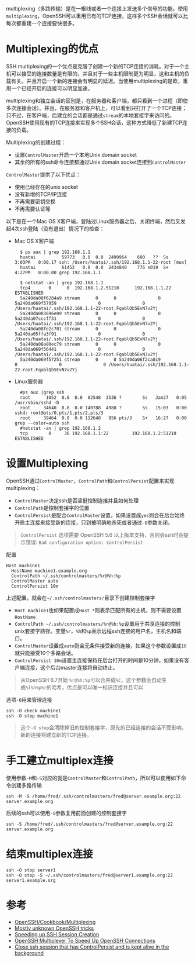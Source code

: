 multiplexing（多路传输）是在一根线或者一个连接上发送多个信号的功能。使用`multiplexing`，OpenSSH可以重用已有的TCP连接，这样多个SSH会话就可以比每次都重建一个连接要快很多。

# Multiplexing的优点

SSH multiplexing的一个优点是克服了创建一个新的TCP连接的消耗。对于一个主机可以接受的连接数量是有限的，并且对于一些主机限制更为明显，这和主机的负载有关。并且开启一个新的连接会有明显的延迟。当使用multiplexing的是欧，重用一个已经开启的连接可以明显加速。

multiplexing和独立会话的区别是，在服务器和客户端，都只看到一个进程（即使多次连接会话）。并且，在服务器和客户机上，可以看到只打开了一个TCP连接；只不过，在客户端，后建立的会话都是通过`stream`的本地套接字来访问的。OpenSSH使用现有的TCP连接来实现多个SSH会话，这种方式降低了新建TCP连接的负载。

Multiplexing的创建过程：

* 设置`ControlMaster`开启一个本地Unix domain socket
* 其余的所有的ssh命令连接都通过Unix domain socket连接到`ControlMaster`

`ControlMaster`提供了以下优点：

* 使用已经存在的unix socket
* 没有新增的TCP/IP连接
* 不再需要密钥交换
* 不再需要认证等

以下是在一个Mac OS X客户端，登陆过Linux服务器之后，关闭终端，然后又发起4次ssh登陆（没有退出）情况下的检查：

* Mac OS X客户端

		$ ps aux | grep 192.168.1.1
		huatai          59773   0.0  0.0  2490964    600   ??  Ss    3:03PM   0:00.17 ssh: /Users/huatai/.ssh/192.168.1.1-22-root [mux]
		huatai          61452   0.0  0.0  2434840    776 s019  S+    4:27PM   0:00.00 grep 192.168.1.1
		
		$ netstat -an | grep 192.168.1.1
		tcp4       0      0  192.168.1.2.51210      192.168.1.1.22        ESTABLISHED
		5a240da08f6284a9 stream      0      0                0 5a240da069f57959                0                0 /Users/huatai/.ssh/192.168.1.1-22-root.FqablQb5EvN7v2Yj
		5a240da083696e09 stream      0      0                0 5a240da07cccff31                0                0 /Users/huatai/.ssh/192.168.1.1-22-root.FqablQb5EvN7v2Yj
		5a240da08fe2c701 stream      0      0                0 5a240da05ffa3f91                0                0 /Users/huatai/.ssh/192.168.1.1-22-root.FqablQb5EvN7v2Yj
		5a240da08a80ec79 stream      0      0                0 5a240da069f56441                0                0 /Users/huatai/.ssh/192.168.1.1-22-root.FqablQb5EvN7v2Yj
		5a240da069f57251 stream      0      0 5a240da06f2ca8c9                0                0                0 /Users/huatai/.ssh/192.168.1.1-22-root.FqablQb5EvN7v2Yj

* Linux服务器

		#ps aux |grep ssh
		root      1052  0.0  0.0  82548  3536 ?        Ss   Jan27   0:05 /usr/sbin/sshd -D
		root     34640  0.0  0.0 140788  4988 ?        Ss   15:03   0:00 sshd: root@pts/0,pts/1,pts/2,pts/3
		root     39464  0.0  0.0 112648   956 pts/3    S+   16:27   0:00 grep --color=auto ssh
		#netstat -an | grep 192.168.1.2
		tcp        0     36 192.168.1.1:22         192.168.1.2:51210       ESTABLISHED

# 设置Multiplexing

OpenSSH通过`ControlMaster`，`ControlPath`和`ControlPersist`配置来实现multiplexing：

* `ControlMaster`决定ssh是否坚挺控制连接并且如何处理
* `ControlPath`是控制套接字的位置
* `ControlPersist`是配合`ControlMaster`设置，如果设置成`yes`则会在后台始终开启主连接来接受新的连接，只到被明确地杀死或者通过`-O`参数关闭。

> `ControlPersist` 选项需要 OpenSSH 5.6 以上版本支持，否则会ssh时会提示错误: `Bad configuration option: ControlPersist`

配置

	Host machine1
	  HostName machine1.example.org
	  ControlPath ~/.ssh/controlmasters/%r@%h:%p
	  ControlMaster auto
	  ControlPersist 10m

上述配置，就会在`~/.ssh/controlmasters/`目录下创建控制套接字

* `Host machine1`也如果配置成`Host *`则表示匹配所有的主机，则不需要设置`HostName`
* `ControlPath ~/.ssh/controlmasters/%r@%h:%p`设置用于共享连接的控制unix套接字路径。变量`%r`，`%h`和`%p`表示远程ssh连接的用户名，主机名和端口。
* `ControlMaster`设置成`auto`则会无条件接受新的连接，如果这个参数设置成`10`就只能接受10个多路会话。
* `ControlPersist 10m`设置主连接保持在后台打开的时间是10分钟。如果没有客户端连接，这个后台master连接将自动终止。

> 从OpenSSH 6.7开始 `%r@%h:%p`可以合并成`%C`，这个参数会自动生成`%l%h%p%r`的哈希，优点是可以唯一标识连接并且可以

选项`-O`用来管理连接

	ssh -O check machine1
	ssh -O stop machine1

> 这个`-O stop`会清除掉旧的控制套接字，原先的已经连接的会话不受影响。新的连接将建立新的TCP连接。

# 手工建立multiplex连接

使用参数`-M`和`-S`对应的就是`ControlMaster`和`ControlPath`，所以可以使用如下命令创建多路传输

	ssh -M -S /home/fred/.ssh/controlmasters/fred@server.example.org:22 server.example.org

后续的ssh可以使用`-S`参数复用前面创建的控制套接字

	ssh -S /home/fred/.ssh/controlmasters/fred@server.example.org:22 server.example.org

# 结束multiplex连接

	ssh -O stop server1
	ssh -O stop -S ~/.ssh/controlmasters/fred@server1.example.org:22 server1.example.org

# 参考

* [OpenSSH/Cookbook/Multiplexing](https://en.wikibooks.org/wiki/OpenSSH/Cookbook/Multiplexing)
* [Mostly unknown OpenSSH tricks](https://blog.flameeyes.eu/2011/01/mostly-unknown-openssh-tricks)
* [Speeding up SSH Session Creation](https://developer.rackspace.com/blog/speeding-up-ssh-session-creation/)
* [OpenSSH Multiplexer To Speed Up OpenSSH Connections](http://www.cyberciti.biz/faq/linux-unix-osx-bsd-ssh-multiplexing-to-speed-up-ssh-connections/)
* [Close ssh session that has ControlPersist and is kept alive in the background](http://unix.stackexchange.com/questions/49912/close-ssh-session-that-has-controlpersist-and-is-kept-alive-in-the-background)